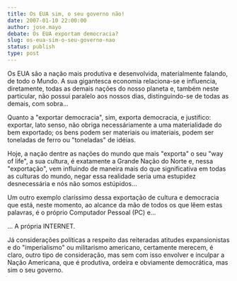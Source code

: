 ```yaml
---
title: Os EUA sim, o seu governo não!
date: 2007-01-10 22:00:00
author: jose.mayo
debate: Os EUA exportam democracia?
slug: os-eua-sim-o-seu-governo-nao
status: publish 
type: post
---
```


  

Os EUA são a nação mais produtiva e desenvolvida, materialmente falando, de todo o Mundo. A sua gigantesca economia relaciona-se e influencia, diretamente, todas as demais nações do nosso planeta e, também neste particular, não possui paralelo aos nossos dias, distinguindo-se de todas as demais, com sobra...  

  

Quanto a "exportar democracia", sim, exporta democracia, e justifico: exportar, lato senso, não obriga necessáriamente a uma materialidade do bem exportado; os bens podem ser materiais ou imateriais, podem ser toneladas de ferro ou "toneladas" de idéias.  

  

Hoje, a nação dentre as nações do mundo que mais "exporta" o seu "way of life", a sua cultura, é exatamente a Grande Nação do Norte e, nessa "exportação", vem influindo de maneira mais do que significativa em todas as culturas do mundo, negar essa realidade seria uma estupidez desnecessária e nós não somos estúpidos...  

  

Um outro exemplo claríssimo dessa exportação de cultura e democracia que está, neste momento, ao alcance da mão de todos os que lêem estas palavras, é o próprio Computador Pessoal (PC) e...   

  

... A própria INTERNET.  

  

Já considerações políticas a respeito das reiteradas atitudes expansionistas e do "imperialismo" ou militarismo americano, certamente merecem, é claro, outro tipo de consideração, mas sem com isso envolver e inculpar a Nação Americana, que é produtiva, ordeira e obviamente democrática, mas sim o seu governo.

